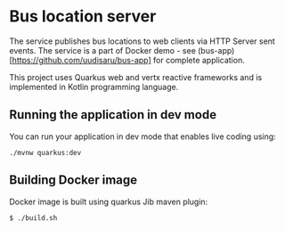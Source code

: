 # Bus location server

The service publishes bus locations to web clients via HTTP Server sent events.
The service is a part of Docker demo - see (bus-app)[https://github.com/uudisaru/bus-app] for complete application.

This project uses Quarkus web and vertx reactive frameworks and is implemented in Kotlin programming language.

## Running the application in dev mode

You can run your application in dev mode that enables live coding using:

```
./mvnw quarkus:dev
```

## Building Docker image

Docker image is built using quarkus Jib maven plugin:

```bash
$ ./build.sh
```
